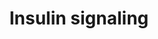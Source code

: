 ---
annotations:
- id: PW:0000143
  parent: regulatory pathway
  type: Pathway Ontology
  value: insulin signaling pathway
authors:
- Nsalomonis
- MaintBot
- BruceConklin
- Khanspers
- Christine Chichester
- Mkutmon
- Tristanvanderlinden
- Eweitz
description: Insulin signaling influences energy metabolism as well as growth. The
  presence of insulin signals the fed state, and this signal is passed via the AKT
  branch, which leads to the uptake of glucose from the blood. Other branches of the
  signal cascade lead to cell growth and differentation.
last-edited: 2021-05-14
organisms:
- Rattus norvegicus
redirect_from:
- /index.php/Pathway:WP439
- /instance/WP439
revision: null
schema-jsonld:
- '@context': https://schema.org/
  '@id': https://wikipathways.github.io/pathways/WP439.html
  '@type': Dataset
  creator:
    '@type': Organization
    name: WikiPathways
  description: Insulin signaling influences energy metabolism as well as growth. The
    presence of insulin signals the fed state, and this signal is passed via the AKT
    branch, which leads to the uptake of glucose from the blood. Other branches of
    the signal cascade lead to cell growth and differentation.
  keywords:
  - AABR07037536.1
  - Akt1
  - Akt2
  - Arf1
  - Arf6
  - Arhgap33
  - Cap1
  - Cbl
  - Cblb
  - Cblc
  - Crk
  - Cyth3
  - Egr1
  - Ehd1
  - Ehd2
  - Eif4e
  - Eif4ebp1
  - Elk1
  - Enpp1
  - Flot1
  - Flot2
  - Fos
  - Foxo1
  - Foxo3
  - Gab1
  - Grb10
  - Grb14
  - Grb2
  - Gsk3a
  - Gsk3b
  - Gyg1
  - Gys1
  - Gys2
  - Hras
  - IRS4
  - Igf1r
  - Ikbkb
  - Inpp4a
  - Inppl1
  - Insr
  - Irs1
  - Irs2
  - Jun
  - Kif3a
  - Kif5b
  - LOC100910021
  - LOC100910771
  - LOC100912399
  - LOC100912585
  - Lipe
  - Map2k1
  - Map2k2
  - Map2k3
  - Map2k4
  - Map2k5
  - Map2k6
  - Map2k7
  - Map3k10
  - Map3k11
  - Map3k12
  - Map3k13
  - Map3k14
  - Map3k2
  - Map3k3
  - Map3k4
  - Map3k5
  - Map3k6
  - Map3k8
  - Map3k9
  - Map4k1
  - Map4k2
  - Map4k3
  - Map4k4
  - Map4k5
  - Mapk1
  - Mapk10
  - Mapk11
  - Mapk12
  - Mapk13
  - Mapk14
  - Mapk3
  - Mapk4
  - Mapk6
  - Mapk8
  - Mapk9
  - Mink1
  - Mtor
  - Myo1c
  - PIK3R3
  - Pdpk1
  - Pfkl
  - Pfkm
  - Pik3c2a
  - Pik3c2g
  - Pik3c3
  - Pik3cd
  - Pik3cg
  - Pik3r1
  - Pik3r2
  - Pik3r4
  - Ppp1r3a
  - Prkaa1
  - Prkaa2
  - Prkca
  - Prkcb
  - Prkcd
  - Prkch
  - Prkci
  - Prkcq
  - Prkcz
  - Pten
  - Ptpn1
  - Ptpn11
  - Ptprf
  - Rab4a
  - Rac1
  - Rac2
  - Raf1
  - Rapgef1
  - Raptor
  - Reg1a
  - Rheb
  - Rhoj
  - Rhoq
  - Rps6ka1
  - Rps6ka2
  - Rps6ka3
  - Rps6ka4
  - Rps6ka5
  - Rps6ka6
  - Rps6kb1
  - Rps6kb2
  - Rrad
  - SNAP23
  - Sgk1
  - Sgk2
  - Sgk3
  - Sh2b2
  - Shc1
  - Shc2
  - Shc3
  - Slc2a1
  - Slc2a4
  - Snap25
  - Socs1
  - Socs3
  - Sorbs1
  - Sos1
  - Sos2
  - Srf
  - Stx4
  - Stxbp1
  - Stxbp2
  - Stxbp3
  - Stxbp4
  - Tbc1d4
  - Trib3
  - Tsc1
  - Tsc2
  - Vamp2
  - Xbp1
  license: CC0
  name: Insulin signaling
seo: CreativeWork
title: Insulin signaling
wpid: WP439
---